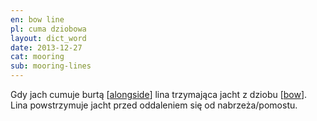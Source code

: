 ```yaml
---
en: bow line
pl: cuma dziobowa
layout: dict_word
date: 2013-12-27
cat: mooring
sub: mooring-lines
---
```


Gdy jach cumuje burtą [[alongside](/dict/alongside.html)] lina trzymająca jacht z dziobu [[bow](/dict/bow.html)].  
Lina powstrzymuje jacht przed oddaleniem się od nabrzeża/pomostu.

